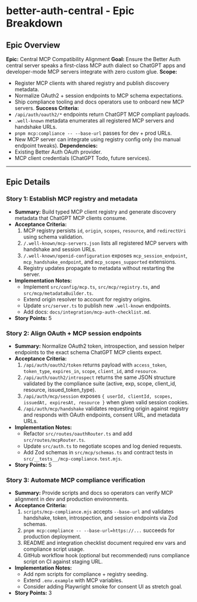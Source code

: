 # better-auth-central - Epic Breakdown

## Epic Overview

**Epic:** Central MCP Compatibility Alignment
**Goal:** Ensure the Better Auth central server speaks a first-class MCP auth dialect so ChatGPT apps and developer-mode MCP servers integrate with zero custom glue.
**Scope:**
- Register MCP clients with shared registry and publish discovery metadata.
- Normalize OAuth2 + session endpoints to MCP schema expectations.
- Ship compliance tooling and docs operators use to onboard new MCP servers.
**Success Criteria:**
- `/api/auth/oauth2/*` endpoints return ChatGPT MCP compliant payloads.
- `.well-known` metadata enumerates all registered MCP servers and handshake URLs.
- `pnpm mcp:compliance -- --base-url` passes for dev + prod URLs.
- New MCP server can integrate using registry config only (no manual endpoint tweaks).
**Dependencies:**
- Existing Better Auth OAuth provider.
- MCP client credentials (ChatGPT Todo, future services).

---

## Epic Details

### Story 1: Establish MCP registry and metadata
- **Summary:** Build typed MCP client registry and generate discovery metadata that ChatGPT MCP clients consume.
- **Acceptance Criteria:**
  1. MCP registry persists `id`, `origin`, `scopes`, `resource`, and `redirectUri` using schema validation.
  2. `/.well-known/mcp-servers.json` lists all registered MCP servers with handshake and session URLs.
  3. `/.well-known/openid-configuration` exposes `mcp_session_endpoint`, `mcp_handshake_endpoint`, and `mcp_scopes_supported` extensions.
  4. Registry updates propagate to metadata without restarting the server.
- **Implementation Notes:**
  - Implement `src/config/mcp.ts`, `src/mcp/registry.ts`, and `src/mcp/metadataBuilder.ts`.
  - Extend origin resolver to account for registry origins.
  - Update `src/server.ts` to publish new `.well-known` endpoints.
  - Add docs: `docs/integration/mcp-auth-checklist.md`.
- **Story Points:** 5

### Story 2: Align OAuth + MCP session endpoints
- **Summary:** Normalize OAuth2 token, introspection, and session helper endpoints to the exact schema ChatGPT MCP clients expect.
- **Acceptance Criteria:**
  1. `/api/auth/oauth2/token` returns payload with `access_token`, `token_type`, `expires_in`, `scope`, `client_id`, and `resource`.
  2. `/api/auth/oauth2/introspect` returns the same JSON structure validated by the compliance suite (active, exp, scope, client_id, resource, issued_token_type).
  3. `/api/auth/mcp/session` exposes `{ userId, clientId, scopes, issuedAt, expiresAt, resource }` when given valid session cookies.
  4. `/api/auth/mcp/handshake` validates requesting origin against registry and responds with OAuth endpoints, consent URL, and metadata URLs.
- **Implementation Notes:**
  - Refactor `src/routes/oauthRouter.ts` and add `src/routes/mcpRouter.ts`.
  - Update `src/auth.ts` to negotiate scopes and log denied requests.
  - Add Zod schemas in `src/mcp/schemas.ts` and contract tests in `src/__tests__/mcp-compliance.test.mjs`.
- **Story Points:** 5

### Story 3: Automate MCP compliance verification
- **Summary:** Provide scripts and docs so operators can verify MCP alignment in dev and production environments.
- **Acceptance Criteria:**
  1. `scripts/mcp-compliance.mjs` accepts `--base-url` and validates handshake, token, introspection, and session endpoints via Zod schemas.
  2. `pnpm mcp:compliance -- --base-url=https://...` succeeds for production deployment.
  3. README and integration checklist document required env vars and compliance script usage.
  4. GitHub workflow hook (optional but recommended) runs compliance script on CI against staging URL.
- **Implementation Notes:**
  - Add npm scripts for compliance + registry seeding.
  - Extend `.env.example` with MCP variables.
  - Consider adding Playwright smoke for consent UI as stretch goal.
- **Story Points:** 3
